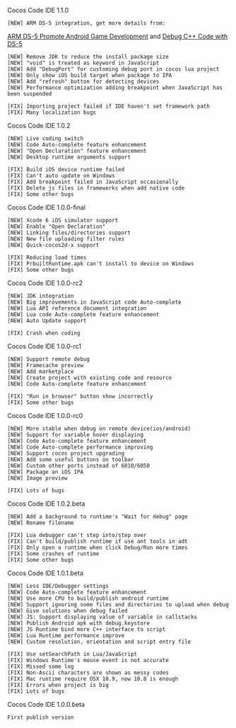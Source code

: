 Cocos Code IDE 1.1.0

	[NEW] ARM DS-5 integration, get more details from:
	
[ARM DS-5 Promote Android Game Development](http://www.cocos2d-x.org/wiki/DS-5_Support_Android_Development) and [Debug C++ Code with DS-5](http://www.cocos2d-x.org/wiki/Debug_C++_Code_with_DS-5)

	[NEW] Remove JDK to reduce the install package size
	[NEW] "void" is treated as keyword in JavaScript
	[NEW] Add "DebugPort" for customing debug port in cocos lua project
	[NEW] Only show iOS build target when package to IPA
	[NEW] Add "refresh" button for detecting devices
	[NEW] Performance optimization adding breakpoint when JavaScript has been suspended
	
	[FIX] Importing project failed if IDE haven't set framework path
	[FIX] Many localization bugs

Cocos Code IDE 1.0.2

	[NEW] Live coding switch
	[NEW] Code Auto-complete feature enhancement
	[NEW] "Open Declaration" feature enhancement
	[NEW] Desktop runtime arguments support
	
	[FIX] Build iOS device runtime failed
	[FIX] Can't auto update on Windows
	[FIX] Add breakpoint failed in JavaScript occasionally
	[FIX] Delete js files in frameworks when add native code
	[FIX] Some other bugs

Cocos Code IDE 1.0.0-final

	[NEW] Xcode 6 iOS simulator support
	[NEW] Enable "Open Declaration" 
	[NEW] Linking files/directories support
	[NEW] New file uploading filter rules
	[NEW] Quick-cocos2d-x support
	
	[FIX] Reducing load times
	[FIX] PrbuiltRuntime.apk can't install to device on Windows
	[FIX] Some other bugs

Cocos Code IDE 1.0.0-rc2

	[NEW] JDK integration
	[NEW] Big improvements in JavaScript code Auto-complete
	[NEW] Lua API reference document integration
	[NEW] Lua code Auto-complete feature enhancement
	[NEW] Auto Update support
	
	[FIX] Crash when coding

Cocos Code IDE 1.0.0-rc1

	[NEW] Support remote debug
	[NEW] Framecache preview
	[NEW] Add marketplace
	[NEW] Create project with existing code and resource
	[NEW] Code Auto-complete feature enhancement
	
	[FIX] "Run in browser" button show incorrectly
	[FIX] Some other bugs

Cocos Code IDE 1.0.0-rc0

	[NEW] More stable when debug on remote device(ios/android)
	[NEW] Support for variable hover displaying
	[NEW] Code Auto-complete feature enhancement
	[NEW] Code Auto-complete performance improving
	[NEW] Support cocos project upgrading
	[NEW] Add some useful buttons on toolbar
	[NEW] Custom other ports instead of 6010/6050
	[NEW] Package an iOS IPA
	[NEW] Image preview
	
	[FIX] Lots of bugs

Cocos Code IDE 1.0.2.beta

    [NEW] Add a background to runtime's "Wait for debug" page
    [NEW] Rename filename
    
    [FIX] Lua debugger can't step into/step over
    [FIX] Can't build/publish runtime if use ant tools in adt
    [FIX] Only open a runtime when click Debug/Run more times
    [FIX] Some crashes of runtime
    [FIX] Some other bugs

Cocos Code IDE 1.0.1.beta

    [NEW] Less IDE/Debugger settings
    [NEW] Code Auto-complete feature enhancement
    [NEW] Use more CPU to build/publish android runtime
    [NEW] Support ignoring some files and directories to upload when debug
    [NEW] Give solutions when debug failed
    [NEW] JS: Support displaying value of variable in callstacks
    [NEW] Publish Android apk with debug.keystore
    [NEW] JS Runtime bind more C++ interface to script
    [NEW] Lua Runtime performance improve
    [NEW] Custom resolution, orientation and script entry file
    
    [FIX] Use setSearchPath in Lua/JavaScript
    [FIX] Windows Runtime's mouse event is not accurate
    [FIX] Missed some log
    [FIX] Non-Ascii characters are shown as messy codes
    [FIX] Mac runtime require OSX 10.9, now 10.8 is enough
    [FIX] Errors when project is big
    [FIX] Lots of bugs 
    
Cocos Code IDE 1.0.0.beta

    First publish version
    